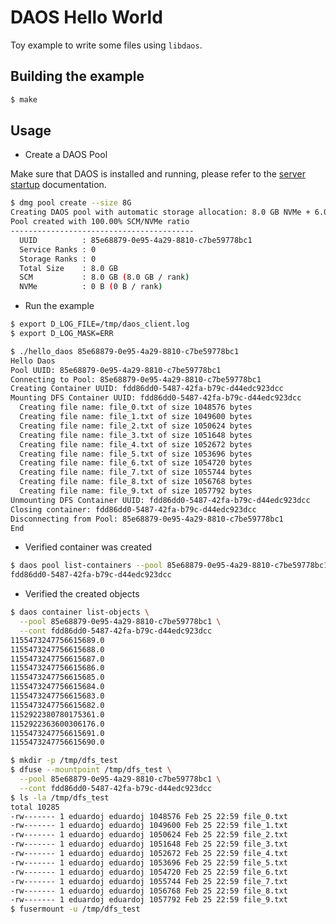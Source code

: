 # DAOS Hello World

Toy example to write some files using `libdaos`.

## Building the example

```bash
$ make
```

## Usage

- Create a DAOS Pool

Make sure that DAOS is installed and running, please refer to the
[server startup][1] documentation.

```bash
$ dmg pool create --size 8G
Creating DAOS pool with automatic storage allocation: 8.0 GB NVMe + 6.00% SCM
Pool created with 100.00% SCM/NVMe ratio
-----------------------------------------
  UUID          : 85e68879-0e95-4a29-8810-c7be59778bc1
  Service Ranks : 0
  Storage Ranks : 0
  Total Size    : 8.0 GB
  SCM           : 8.0 GB (8.0 GB / rank)
  NVMe          : 0 B (0 B / rank)
```

- Run the example

```bash
$ export D_LOG_FILE=/tmp/daos_client.log
$ export D_LOG_MASK=ERR

$ ./hello_daos 85e68879-0e95-4a29-8810-c7be59778bc1
Hello Daos
Pool UUID: 85e68879-0e95-4a29-8810-c7be59778bc1
Connecting to Pool: 85e68879-0e95-4a29-8810-c7be59778bc1
Creating Container UUID: fdd86dd0-5487-42fa-b79c-d44edc923dcc
Mounting DFS Container UUID: fdd86dd0-5487-42fa-b79c-d44edc923dcc
  Creating file name: file_0.txt of size 1048576 bytes
  Creating file name: file_1.txt of size 1049600 bytes
  Creating file name: file_2.txt of size 1050624 bytes
  Creating file name: file_3.txt of size 1051648 bytes
  Creating file name: file_4.txt of size 1052672 bytes
  Creating file name: file_5.txt of size 1053696 bytes
  Creating file name: file_6.txt of size 1054720 bytes
  Creating file name: file_7.txt of size 1055744 bytes
  Creating file name: file_8.txt of size 1056768 bytes
  Creating file name: file_9.txt of size 1057792 bytes
Unmounting DFS Container UUID: fdd86dd0-5487-42fa-b79c-d44edc923dcc
Closing container: fdd86dd0-5487-42fa-b79c-d44edc923dcc
Disconnecting from Pool: 85e68879-0e95-4a29-8810-c7be59778bc1
End
```

- Verified container was created
```bash
$ daos pool list-containers --pool 85e68879-0e95-4a29-8810-c7be59778bc1
fdd86dd0-5487-42fa-b79c-d44edc923dcc
```

- Verified the created objects

```bash
$ daos container list-objects \
  --pool 85e68879-0e95-4a29-8810-c7be59778bc1 \
  --cont fdd86dd0-5487-42fa-b79c-d44edc923dcc
1155473247756615689.0
1155473247756615688.0
1155473247756615687.0
1155473247756615686.0
1155473247756615685.0
1155473247756615684.0
1155473247756615683.0
1155473247756615682.0
1152922380780175361.0
1152922363600306176.0
1155473247756615691.0
1155473247756615690.0
```

```bash
$ mkdir -p /tmp/dfs_test
$ dfuse --mountpoint /tmp/dfs_test \
  --pool 85e68879-0e95-4a29-8810-c7be59778bc1 \
  --cont fdd86dd0-5487-42fa-b79c-d44edc923dcc
$ ls -la /tmp/dfs_test
total 10285
-rw------- 1 eduardoj eduardoj 1048576 Feb 25 22:59 file_0.txt
-rw------- 1 eduardoj eduardoj 1049600 Feb 25 22:59 file_1.txt
-rw------- 1 eduardoj eduardoj 1050624 Feb 25 22:59 file_2.txt
-rw------- 1 eduardoj eduardoj 1051648 Feb 25 22:59 file_3.txt
-rw------- 1 eduardoj eduardoj 1052672 Feb 25 22:59 file_4.txt
-rw------- 1 eduardoj eduardoj 1053696 Feb 25 22:59 file_5.txt
-rw------- 1 eduardoj eduardoj 1054720 Feb 25 22:59 file_6.txt
-rw------- 1 eduardoj eduardoj 1055744 Feb 25 22:59 file_7.txt
-rw------- 1 eduardoj eduardoj 1056768 Feb 25 22:59 file_8.txt
-rw------- 1 eduardoj eduardoj 1057792 Feb 25 22:59 file_9.txt
$ fusermount -u /tmp/dfs_test
```

[1]: <https://github.com/daos-stack/daos/blob/master/doc/admin/deployment.md> (DAOS server startup documentation)
